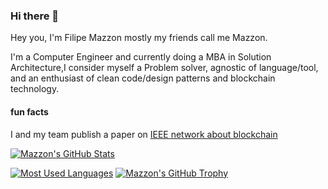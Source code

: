 ### Hi there 👋

Hey you, I'm Filipe Mazzon mostly my friends call me Mazzon.


I'm a Computer Engineer and currently doing a MBA in Solution Architecture,I  consider myself a Problem solver, agnostic of language/tool, and an enthusiast of clean code/design patterns and blockchain technology.

#### fun facts

I and my team publish a paper on [IEEE network about blockchain](https://ieeexplore.ieee.org/document/8977447)


[![Mazzon's GitHub Stats](https://github-readme-stats.vercel.app/api?username=filipemazzon&hide=contribs&line_height=24&custom_title=Mazzon's%20GitHub%20Stats&count_private=true&include_all_commits=true&show_icons=true&theme=nord)](https://github.com/filipemazzon)

[![Most Used Languages](https://github-readme-stats.vercel.app/api/top-langs/?username=filipemazzon&layout=compact&theme=nord)](https://github.com/filipemazzon)
[![Mazzon's GitHub Trophy](https://github-profile-trophy.vercel.app/?username=filipemazzon&margin-w=5&theme=nord&column=8&no-frame=true)](https://github.com/filipemazzon)
<!--
**FilipeMazzon/filipemazzon** is a ✨ _special_ ✨ repository because its `README.md` (this file) appears on your GitHub profile.

Here are some ideas to get you started:

- 🔭 I’m currently working on ...
- 🌱 I’m currently learning ...
- 👯 I’m looking to collaborate on ...
- 🤔 I’m looking for help with ...
- 💬 Ask me about ...
- 📫 How to reach me: ...
- 😄 Pronouns: ...
- ⚡ Fun fact: ...
-->
